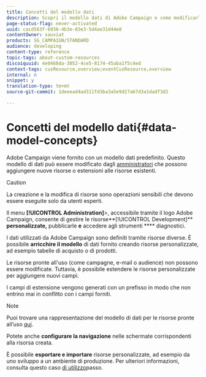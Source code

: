 ```yaml
---
title: Concetti del modello dati
description: Scopri il modello dati di Adobe Campaign e come modificarlo.
page-status-flag: never-activated
uuid: cacd563f-6936-4b3e-83e3-5d4ae31d44e8
contentOwner: sauviat
products: SG_CAMPAIGN/STANDARD
audience: developing
content-type: reference
topic-tags: about-custom-resources
discoiquuid: 4e0468da-3052-4ce5-8174-45aba1f5c4ed
context-tags: cusResource,overview;eventCusResource,overview
internal: n
snippet: y
translation-type: tm+mt
source-git-commit: 1deeead4ad311fd3ba3a5e9d27a67d3a1dadf3d2

---
```



# Concetti del modello dati{#data-model-concepts}

Adobe Campaign viene fornito con un modello dati predefinito. Questo modello di dati può essere modificato dagli [amministratori](../../administration/using/users-management.md#functional-administrators) che possono aggiungere nuove risorse o estensioni alle risorse esistenti.

>[!CAUTION]
>
>La creazione e la modifica di risorse sono operazioni sensibili che devono essere eseguite solo da utenti esperti.

Il menu **[!UICONTROL Administration]**>, accessibile tramite il logo Adobe Campaign, consente di gestire le risorse**[!UICONTROL Development]** **personalizzate,** pubblicarle **e** accedere agli strumenti **** diagnostici.

I dati utilizzati da Adobe Campaign sono definiti tramite risorse diverse. È possibile **arricchire il modello** di dati fornito creando risorse personalizzate, ad esempio tabelle di acquisto o di prodotti.

Le risorse pronte all&#39;uso (come campagne, e-mail o audience) non possono essere modificate. Tuttavia, è possibile estendere le risorse personalizzate per aggiungere nuovi campi.

I campi di estensione vengono generati con un prefisso in modo che non entrino mai in conflitto con i campi forniti.

>[!NOTE]
>
>Puoi trovare una rappresentazione del modello di dati per le risorse pronte all’uso [qui](../../developing/using/datamodel-introduction.md).

Potete anche **configurare la navigazione** nelle schermate corrispondenti alla risorsa creata.

È possibile **esportare e importare** risorse personalizzate, ad esempio da uno sviluppo a un ambiente di produzione. Per ulteriori informazioni, consulta questo caso [di utilizzo](../../automating/using/exporting-importing-custom-resources.md)passo.
